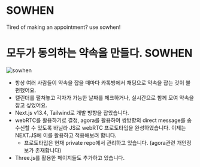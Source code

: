 # SOWHEN
Tired of making an appointment? use sowhen!

# 모두가 동의하는 약속을 만들다. SOWHEN

![sowhen](https://github.com/ksr20612/SOWHEN/assets/48278678/2b0261c2-c72c-4974-b374-0bd83c675291)

- 항상 여러 사람들이 약속을 잡을 때마다 카톡방에서 채팅으로 약속을 잡는 것이 불편했어요.
- 캘린더를 펼쳐놓고 각자가 가능한 날짜를 체크하거나, 실시간으로 함께 모여 약속을 잡고 싶었어요.
- Next.js v13.4, Tailwind로 개발 방향을 잡았습니다.
- webRTC를 활용하기로 결정, agora를 활용하여 쌍방향의 direct message를 송수신할 수 있도록 바닐라 JS로 webRTC 프로토타입을 완성하였습니다. 이제는 NEXT.JS에 이를 활용하고 적용해보려 합니다.
  - 프로토타입은 현재 private repo에서 관리하고 있습니다. (agora관련 개인정보가 존재합니다)
- Three.js를 활용한 페이지들도 추가하고 있습니다.
